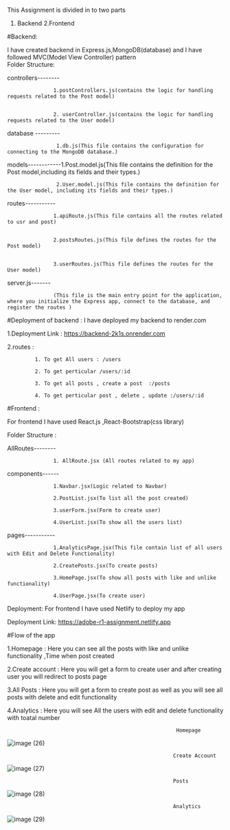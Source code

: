 This Assignment is divided in to two parts 
1. Backend    2.Frontend

  #Backend: 
 
 
 I have created backend in Express.js,MongoDB(database) and I have followed MVC(Model View Controller) pattern  
 Folder Structure: 
  
  controllers--------
                   
                   1.postControllers.js(contains the logic for handling requests related to the Post model)
                   
                   
                   2. userController.js(contains the logic for handling requests related to the User model)
 
   database ---------
   
                    1.db.js(This file contains the configuration for connecting to the MongoDB database.)
  
   models------------1.Post.model.js(This file contains the definition for the Post model,including its fields and their types.)
                    
                    
                    2.User.model.js(This file contains the definition for the User model, including its fields and their types.)
  
   routes-----------
   
                   1.apiRoute.js(This file contains all the routes related to usr and post)
                   
                   
                   2.postsRoutes.js(This file defines the routes for the Post model)
                   
                   
                   3.userRoutes.js(This file defines the routes for the User model)
   
   
   server.js-------
   
                   (This file is the main entry point for the application, where you initialize the Express app, connect to the database, and register the routes )
    
   #Deployment of backend :
   I have deployed my backend to render.com
 
  1.Deployment Link : https://backend-2k1s.onrender.com
  
  2.routes : 
  
             1. To get All users : /users
  
             2. To get perticular /users/:id
             
             3. To get all posts , create a post  :/posts 
             
             4. To get perticular post , delete , update :/users/:id
             
    
  #Frontend :
  
  For frontend I have used React.js ,React-Bootstrap(css library) 
  
  Folder Structure :
   
   
   AllRoutes--------
   
                   1. AllRoute.jsx (All routes related to my app)
 
   components------
   
                   1.Navbar.jsx(Logic related to Navbar)
                   
                   2.PostList.jsx(To list all the post created)
                   
                   3.userForm.jsx(Form to create user)
                   
                   4.UserList.jsx(To show all the users list)
                   
                   
   pages-----------
   
                   1.AnalyticsPage.jsx(This file contain list of all users with Edit and Delete Functionality)
                   
                   2.CreatePosts.jsx(To create posts)
                   
                   3.HomePage.jsx(To show all posts with like and unlike functionality)
                   
                   4.UserPage.jsx(To create user)
                   
             
   Deployment: For frontend I have used Netlify to deploy my app
   
   Deployment Link: https://adobe-r1-assignment.netlify.app
   
   
   #Flow of the app 
   
   1.Homepage :  Here you can see all the posts with like and unlike functionality ,Time when post created 
   
   2.Create account : Here you will get a form to create user and after creating user you will redirect to posts page 
   
   3.All Posts : Here you will get a form to create post as well as you will see all posts with delete and edit functionality
   
   4.Analytics : Here you will see All the users with edit and delete functionality with toatal number 
   
   
                                                           Homepage
                                                           
   
   ![image (26)](https://user-images.githubusercontent.com/101391587/230818525-3e5bc8d6-dca2-48c2-96c2-215483ce507f.png)

   
                                                          Create Account 
   
   ![image (27)](https://user-images.githubusercontent.com/101391587/230818818-ed7f2406-2615-455d-a90c-591fcaaa89df.png)
   
   
                                                          Posts
                                                          
                                                          
    
  ![image (28)](https://user-images.githubusercontent.com/101391587/230819197-1c728690-675f-473e-8b6d-c855cfb24e6e.png)


                                                          Analytics 
                                                          
  ![image (29)](https://user-images.githubusercontent.com/101391587/230819547-3f7348d1-a98f-425b-9442-c8a797e1250a.png)
